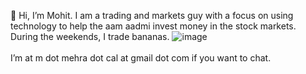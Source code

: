 👋 Hi, I’m Mohit. I am a trading and markets guy with a focus on using technology to help the aam aadmi invest money in the stock markets. During the weekends, I trade bananas.
![image](https://user-images.githubusercontent.com/64960017/148047295-c65b0ef6-a437-4226-9214-543065ece73c.png)
<br><br> I’m at m dot mehra dot cal at gmail dot com if you want to chat.

